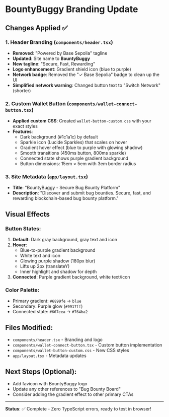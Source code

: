 # BountyBuggy Branding Update

## Changes Applied ✅

### 1. Header Branding (`components/header.tsx`)
- **Removed**: "Powered by Base Sepolia" tagline
- **Updated**: Site name to **BountyBuggy**
- **New tagline**: "Secure, Fast, Rewarding"
- **Logo enhancement**: Gradient shield icon (blue to purple)
- **Network badge**: Removed the "✓ Base Sepolia" badge to clean up the UI
- **Simplified network warning**: Changed button text to "Switch Network" (shorter)

### 2. Custom Wallet Button (`components/wallet-connect-button.tsx`)
- **Applied custom CSS**: Created `wallet-button-custom.css` with your exact styles
- **Features**:
  - Dark background (#1c1a1c) by default
  - Sparkle icon (Lucide Sparkles) that scales on hover
  - Gradient hover effect (blue to purple with glowing shadow)
  - Smooth transitions (450ms button, 800ms sparkle)
  - Connected state shows purple gradient background
  - Button dimensions: 15em × 5em with 3em border radius

### 3. Site Metadata (`app/layout.tsx`)
- **Title**: "BountyBuggy - Secure Bug Bounty Platform"
- **Description**: "Discover and submit bug bounties. Secure, fast, and rewarding blockchain-based bug bounty platform."

## Visual Effects

### Button States:
1. **Default**: Dark gray background, gray text and icon
2. **Hover**: 
   - Blue-to-purple gradient background
   - White text and icon
   - Glowing purple shadow (180px blur)
   - Lifts up 2px (translateY)
   - Inner highlight and shadow for depth
3. **Connected**: Purple gradient background, white text/icon

### Color Palette:
- Primary gradient: `#6899fe` → `blue`
- Secondary: Purple glow (`#9917ff`)
- Connected state: `#667eea` → `#764ba2`

## Files Modified:
- `components/header.tsx` - Branding and logo
- `components/wallet-connect-button.tsx` - Custom button implementation
- `components/wallet-button-custom.css` - New CSS styles
- `app/layout.tsx` - Metadata updates

## Next Steps (Optional):
- Add favicon with BountyBuggy logo
- Update any other references to "Bug Bounty Board"
- Consider adding the gradient effect to other primary CTAs

---

**Status**: ✅ Complete - Zero TypeScript errors, ready to test in browser!
